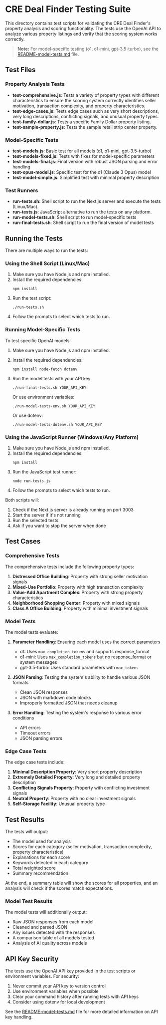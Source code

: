 # CRE Deal Finder Testing Suite

This directory contains test scripts for validating the CRE Deal Finder's property analysis and scoring functionality. The tests use the OpenAI API to analyze various property listings and verify that the scoring system works correctly.

> **Note:** For model-specific testing (o1, o1-mini, gpt-3.5-turbo), see the [README-model-tests.md](README-model-tests.md) file.

## Test Files

### Property Analysis Tests
- **test-comprehensive.js**: Tests a variety of property types with different characteristics to ensure the scoring system correctly identifies seller motivation, transaction complexity, and property characteristics.
- **test-edge-cases.js**: Tests edge cases such as very short descriptions, very long descriptions, conflicting signals, and unusual property types.
- **test-family-dollar.js**: Tests a specific Family Dollar property listing.
- **test-sample-property.js**: Tests the sample retail strip center property.

### Model-Specific Tests
- **test-models.js**: Basic test for all models (o1, o1-mini, gpt-3.5-turbo)
- **test-models-fixed.js**: Tests with fixes for model-specific parameters
- **test-models-final.js**: Final version with robust JSON parsing and error handling
- **test-opus-model.js**: Specific test for the o1 (Claude 3 Opus) model
- **test-model-simple.js**: Simplified test with minimal property description

### Test Runners
- **run-tests.sh**: Shell script to run the Next.js server and execute the tests (Linux/Mac).
- **run-tests.js**: JavaScript alternative to run the tests on any platform.
- **run-model-tests.sh**: Shell script to run model-specific tests
- **run-final-tests.sh**: Shell script to run the final version of model tests

## Running the Tests

There are multiple ways to run the tests:

### Using the Shell Script (Linux/Mac)

1. Make sure you have Node.js and npm installed.
2. Install the required dependencies:
   ```
   npm install
   ```
3. Run the test script:
   ```
   ./run-tests.sh
   ```
4. Follow the prompts to select which tests to run.

### Running Model-Specific Tests

To test specific OpenAI models:

1. Make sure you have Node.js and npm installed.
2. Install the required dependencies:
   ```
   npm install node-fetch dotenv
   ```
3. Run the model tests with your API key:
   ```
   ./run-final-tests.sh YOUR_API_KEY
   ```
   
   Or use environment variables:
   ```
   ./run-model-tests-env.sh YOUR_API_KEY
   ```
   
   Or use dotenv:
   ```
   ./run-model-tests-dotenv.sh YOUR_API_KEY
   ```

### Using the JavaScript Runner (Windows/Any Platform)

1. Make sure you have Node.js and npm installed.
2. Install the required dependencies:
   ```
   npm install
   ```
3. Run the JavaScript test runner:
   ```
   node run-tests.js
   ```
4. Follow the prompts to select which tests to run.

Both scripts will:
1. Check if the Next.js server is already running on port 3003
2. Start the server if it's not running
3. Run the selected tests
4. Ask if you want to stop the server when done

## Test Cases

### Comprehensive Tests

The comprehensive tests include the following property types:

1. **Distressed Office Building**: Property with strong seller motivation signals
2. **Mixed-Use Portfolio**: Property with high transaction complexity
3. **Value-Add Apartment Complex**: Property with strong property characteristics
4. **Neighborhood Shopping Center**: Property with mixed signals
5. **Class A Office Building**: Property with minimal investment signals

### Model Tests

The model tests evaluate:

1. **Parameter Handling**: Ensuring each model uses the correct parameters
   - o1: Uses `max_completion_tokens` and supports response_format
   - o1-mini: Uses `max_completion_tokens` but no response_format or system messages
   - gpt-3.5-turbo: Uses standard parameters with `max_tokens`

2. **JSON Parsing**: Testing the system's ability to handle various JSON formats
   - Clean JSON responses
   - JSON with markdown code blocks
   - Improperly formatted JSON that needs cleanup

3. **Error Handling**: Testing the system's response to various error conditions
   - API errors
   - Timeout errors
   - JSON parsing errors

### Edge Case Tests

The edge case tests include:

1. **Minimal Description Property**: Very short property description
2. **Extremely Detailed Property**: Very long and detailed property description
3. **Conflicting Signals Property**: Property with conflicting investment signals
4. **Neutral Property**: Property with no clear investment signals
5. **Self-Storage Facility**: Unusual property type

## Test Results

The tests will output:
- The model used for analysis
- Scores for each category (seller motivation, transaction complexity, property characteristics)
- Explanations for each score
- Keywords detected in each category
- Total weighted score
- Summary recommendation

At the end, a summary table will show the scores for all properties, and an analysis will check if the scores match expectations.

### Model Test Results

The model tests will additionally output:
- Raw JSON responses from each model
- Cleaned and parsed JSON
- Any issues detected with the responses
- A comparison table of all models tested
- Analysis of AI quality across models

## API Key Security

The tests use the OpenAI API key provided in the test scripts or environment variables. For security:

1. Never commit your API key to version control
2. Use environment variables when possible
3. Clear your command history after running tests with API keys
4. Consider using dotenv for local development

See the [README-model-tests.md](README-model-tests.md) file for more detailed information on API key handling.
